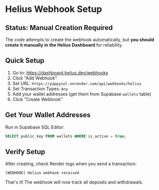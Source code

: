 # Helius Webhook Setup

## Status: Manual Creation Required

The code attempts to create the webhook automatically, but **you should create it manually in the Helius Dashboard** for reliability.

## Quick Setup

1. Go to: https://dashboard.helius.dev/webhooks
2. Click "Add Webhook"
3. Set URL: `https://yappysol.onrender.com/api/webhooks/helius`
4. Set Transaction Types: `Any`
5. Add your wallet addresses (get them from Supabase `wallets` table)
6. Click "Create Webhook"

## Get Your Wallet Addresses

Run in Supabase SQL Editor:
```sql
SELECT public_key FROM wallets WHERE is_active = true;
```

## Verify Setup

After creating, check Render logs when you send a transaction:
```
[WEBHOOK] Helius webhook received
```

That's it! The webhook will now track all deposits and withdrawals.
